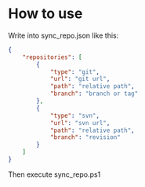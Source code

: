 # How to use
Write into sync_repo.json like this:
```json
{
    "repositories": [
        {
            "type": "git",
            "url": "git url",
            "path": "relative path",
            "branch": "branch or tag"
        },
        {
            "type": "svn",
            "url": "svn url",
            "path": "relative path",
            "branch": "revision"
        }
    ]
}
```
Then execute sync_repo.ps1
